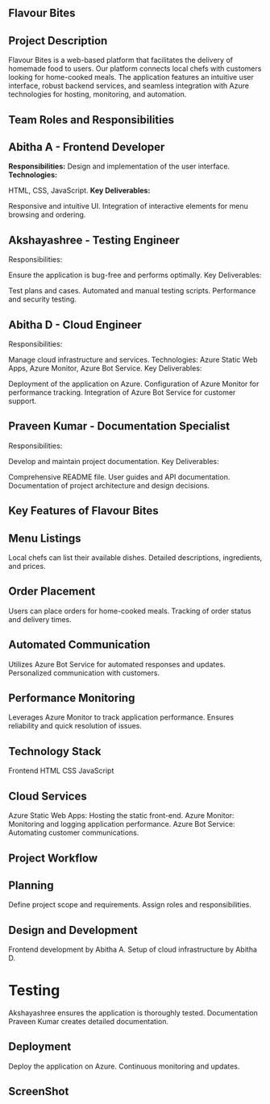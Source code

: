 ## Flavour Bites 
## Project Description
Flavour Bites is a web-based platform that facilitates the delivery of homemade food to users. Our platform connects local chefs with customers looking for home-cooked meals. The application features an intuitive user interface, robust backend services, and seamless integration with Azure technologies for hosting, monitoring, and automation.

## Team Roles and Responsibilities
## Abitha A - Frontend Developer
  **Responsibilities:**
Design and implementation of the user interface.
**Technologies:**

HTML, CSS, JavaScript.
**Key Deliverables:**

Responsive and intuitive UI.
Integration of interactive elements for menu browsing and ordering.
## Akshayashree - Testing Engineer
Responsibilities:

Ensure the application is bug-free and performs optimally.
Key Deliverables:

Test plans and cases.
Automated and manual testing scripts.
Performance and security testing.
## Abitha D - Cloud Engineer
Responsibilities:

Manage cloud infrastructure and services.
Technologies:
Azure Static Web Apps, Azure Monitor, Azure Bot Service.
Key Deliverables:

Deployment of the application on Azure.
Configuration of Azure Monitor for performance tracking.
Integration of Azure Bot Service for customer support.
## Praveen Kumar - Documentation Specialist
Responsibilities:

Develop and maintain project documentation.
Key Deliverables:

Comprehensive README file.
User guides and API documentation.
Documentation of project architecture and design decisions.
## Key Features of Flavour Bites
## Menu Listings
Local chefs can list their available dishes. 
Detailed descriptions, ingredients, and prices.
## Order Placement
Users can place orders for home-cooked meals.
Tracking of order status and delivery times.
## Automated Communication
Utilizes Azure Bot Service for automated responses and updates.
Personalized communication with customers.
## Performance Monitoring
Leverages Azure Monitor to track application performance.
Ensures reliability and quick resolution of issues.
## Technology Stack
Frontend
HTML
CSS
JavaScript
## Cloud Services
Azure Static Web Apps: Hosting the static front-end.
Azure Monitor: Monitoring and logging application performance.
Azure Bot Service: Automating customer communications.
## Project Workflow
## Planning
Define project scope and requirements.
Assign roles and responsibilities.
## Design and Development
Frontend development by Abitha A.
Setup of cloud infrastructure by Abitha D.
# Testing
Akshayashree ensures the application is thoroughly tested.
Documentation
Praveen Kumar creates detailed documentation.
## Deployment
Deploy the application on Azure.
Continuous monitoring and updates.
## ScreenShot


